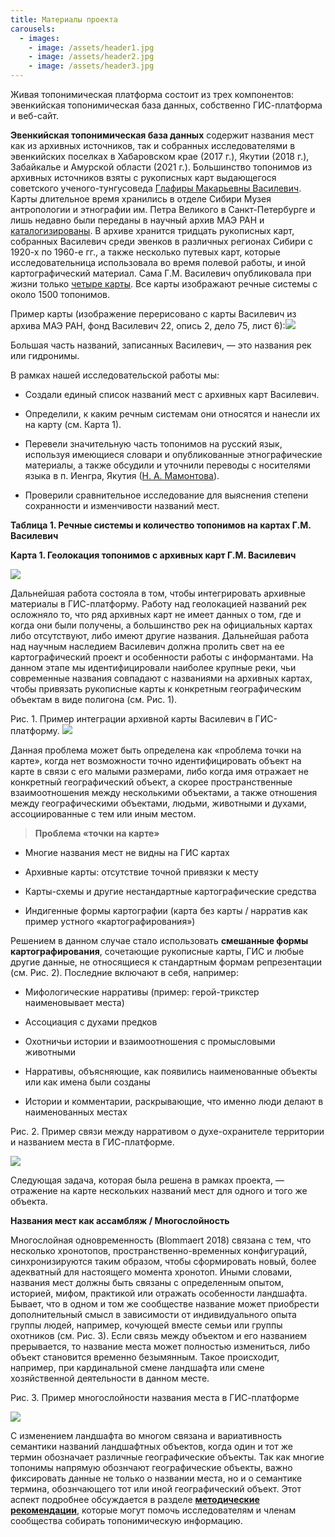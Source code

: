```yaml
---
title: Материалы проекта
carousels:
  - images: 
    - image: /assets/header1.jpg
    - image: /assets/header2.jpg
    - image: /assets/header3.jpg
---
```


Живая топонимическая платформа состоит из трех компонентов: эвенкийская топонимическая база данных, собственно ГИС-платформа и веб-сайт.

**Эвенкийская топонимическая база данных** содержит названия мест как из архивных источников, так и собранных исследователями в эвенкийских поселках в Хабаровском крае (2017 г.), Якутии (2018 г.), Забайкалье и Амурской области (2021 г.). Большинство топонимов из архивных источников взяты с рукописных карт выдающегося советского ученого-тунгусоведа [Глафиры Макарьевны Василевич](https://ru.wikipedia.org/wiki/Василевич,_Глафира_Макарьевна). Карты длительное время хранились в отделе Сибири Музея антропологии и этнографии им. Петра Великого в Санкт-Петербурге и лишь недавно были переданы в научный архив МАЭ РАН и [каталогизированы](https://www.kunstkamera.ru/museums_structure/nauchnyj_arhiv_mae). В архиве хранится тридцать рукописных карт, собранных Василевич среди эвенков в различных регионах Сибири с 1920-х по 1960-е гг., а также несколько путевых карт, которые исследовательница использовала во время полевой работы, и иной картографический материал. Сама Г.М. Василевич опубликовала при жизни только [четыре карты](https://www.evenkiteka.ru/stellages/ethnography/drevneyshie-geograficheskie-predstavleniya-evenkov-i-risunki-kart/). Все карты изображают речные системы с около 1500 топонимов.

Пример карты (изображение перерисовано с карты Василевич из архива МАЭ РАН, фонд Василевич 22, опись 2, дело 75, лист 6):![](/assets/MAP_6302_redraw_toches.png)

Большая часть названий, записанных Василевич, — это названия рек или гидронимы.

В рамках нашей исследовательской работы мы:

*   Создали единый список названий мест с архивных карт Василевич.
    
*   Определили, к каким речным системам они относятся и нанесли их на карту (см. Карта 1).
    
*   Перевели значительную часть топонимов на русский язык, используя имеющиеся словари и опубликованные этнографические материалы, а также обсудили и уточнили переводы с носителями языка в п. Иенгра, Якутия ([Н. А. Мамонтова](/team/nadezhda_mamontova/)).
    
*   Проверили сравнительное исследование для выяснения степени сохранности и изменчивости названий мест.
    

**Таблица 1. Речные системы и количество топонимов на картах Г.М. Василевич**

**Карта 1. Геолокация топонимов с архивных карт Г.М. Василевич**

![](/assets/geolocation-vasilevich-1.png)

Дальнейшая работа состояла в том, чтобы интегрировать архивные материалы в ГИС-платформу. Работу над геолокацией названий рек осложняло то, что ряд архивных карт не имеет данных о том, где и когда они были получены, а большинство рек на официальных картах либо отсутствуют, либо имеют другие названия. Дальнейшая работа над научным наследием Василевич должна пролить свет на ее картографический проект и особенности работы с информантами. На данном этапе мы идентифицировали наиболее крупные реки, чьи современные названия совпадают с названиями на архивных картах, чтобы привязать рукописные карты к конкретным географическим объектам в виде полигона (см. Рис. 1).

Рис. 1. Пример интеграции архивной карты Василевич в ГИС-платформу.
![](/assets/integr-1.png)

Данная проблема может быть определена как «проблема точки на карте», когда нет возможности точно идентифицировать объект на карте в связи с его малыми размерами, либо когда имя отражает не конкретный географический объект, а скорее пространственные взаимоотношения между несколькими объектами, а также отношения между географическими объектами, людьми, животными и духами, ассоциированные с тем или иным местом.

> **Проблема «точки на карте»**

*   Многие названия мест не видны на ГИС картах
    
*   Архивные карты: отсутствие точной привязки к месту
    
*   Карты-схемы и другие нестандартные картографические средства
    
*   Индигенные формы картографии (карта без карты / нарратив как пример устного «картографирования»)
    

Решением в данном случае стало использовать **смешанные формы картографирования**, сочетающие рукописные карты, ГИС и любые другие данные, не относящиеся к стандартным формам репрезентации (см. Рис. 2). Последние включают в себя, например:

*   Мифологические нарративы (пример: герой-трикстер наименовывает места)
    
*   Ассоциация с духами предков
    
*   Охотничьи истории и взаимоотношения с промысловыми животными
    
*   Нарративы, объясняющие, как появились наименованные объекты или как имена были созданы
    
*   Истории и комментарии, раскрывающие, что именно люди делают в наименованных местах
    

Рис. 2. Пример связи между нарративом о духе-охранителе территории и названием места в ГИС-платформе.

![](/assets/integr4.png)

Следующая задача, которая была решена в рамках проекта, — отражение на карте нескольких названий мест для одного и того же объекта.

**Названия мест как ассамбляж / Многослойность**

Многослойная одновременность (Blommaert 2018) связана с  тем, что несколько хронотопов, пространственно-временных конфигураций, синхронизируются таким образом, чтобы сформировать новый, более адекватный для настоящего момента хронотоп. Иными словами, названия мест должны быть связаны с определенным опытом, историей, мифом, практикой или отражать особенности ландшафта. Бывает, что в одном и том же сообществе название может приобрести дополнительный смысл в зависимости от индивидуального опыта группы людей, например, кочующей вместе семьи или группы охотников (см. Рис. 3). Если связь между объектом и его названием прерывается, то название места может полностью измениться, либо объект становится временно безымянным. Такое происходит, например, при кардинальной смене ландшафта или смене хозяйственной деятельности в данном месте.

Рис. 3. Пример многослойности названия места в ГИС-платформе

![](/assets/integr5.png)

С изменением ландшафта во многом связана и вариативность семантики названий ландшафтных объектов, когда один и тот же термин обозначает различные географические объекты. Так как многие топонимы напрямую обознчают географические объекты, важно фиксировать данные не только о названии места, но и о семантике термина, обознчающего тот или иной географический объект. Этот аспект подробнее обсуждается в разделе [**методические рекомендации**](/o-proekte/kak-sobirat-nazvaniya-mest/), которые могут помочь исследователям и членам сообщества собирать топонимическую информацию.


